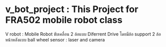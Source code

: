 # v_bot_project : This Project for FRA502 mobile robot class 
V robot : Mobile Robot ขับเคลื่อน 2 ล้อแบบ Diferrent Drive โดยมีล้อ support 2 ล้อหน้าหลังแบบ ball wheel sensor : laser and camera
